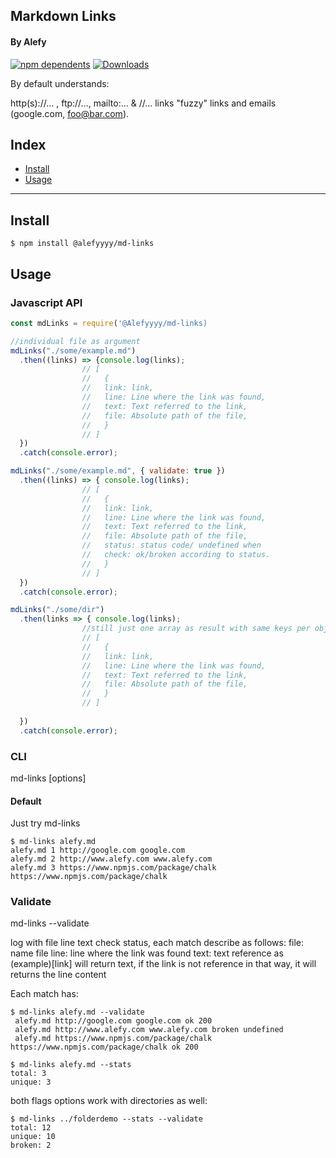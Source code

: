 ## Markdown Links
#### By Alefy

[![npm dependents](https://badgen.net/npm/dependents/chalk)](https://www.npmjs.com/package/chalk?activeTab=dependents) [![Downloads](https://badgen.net/npm/dt/chalk)](https://www.npmjs.com/package/chalk) 

By default understands:

http(s)://... , ftp://..., mailto:... & //... links
"fuzzy" links and emails (google.com, foo@bar.com).

## Index

* [Install](##Install)
* [Usage](##Usage)


***

## Install
```console
$ npm install @alefyyyy/md-links
```

## Usage

### Javascript API

```js
const mdLinks = require('@Alefyyyy/md-links)

//individual file as argument
mdLinks("./some/example.md")
  .then((links) => {console.log(links);
                // [
                //   {
                //   link: link,
                //   line: Line where the link was found,
                //   text: Text referred to the link,
                //   file: Absolute path of the file,        
                //   }
                // ]
  })
  .catch(console.error);

mdLinks("./some/example.md", { validate: true })
  .then((links) => { console.log(links);
                // [
                //   {
                //   link: link,
                //   line: Line where the link was found,
                //   text: Text referred to the link,
                //   file: Absolute path of the file, 
                //   status: status code/ undefined when     
                //   check: ok/broken according to status.  
                //   }
                // ]
  })
  .catch(console.error);

mdLinks("./some/dir")
  .then(links => { console.log(links);
                //still just one array as result with same keys per object
                // [
                //   {
                //   link: link,
                //   line: Line where the link was found,
                //   text: Text referred to the link,
                //   file: Absolute path of the file,        
                //   }
                // ]
    
  })
  .catch(console.error);
```
### CLI

md-links <path> [options]

#### Default 

Just try md-links <path>

```console
$ md-links alefy.md
alefy.md 1 http://google.com google.com
alefy.md 2 http://www.alefy.com www.alefy.com
alefy.md 3 https://www.npmjs.com/package/chalk https://www.npmjs.com/package/chalk
```

### Validate

md-links <path> --validate

log with file line text check status, each match describe as follows:
file: name file
line: line where the link was found
text: text reference as (example)[link] will return text, if the link is not reference in that way, it will returns the line content


Each match has:




```console
$ md-links alefy.md --validate
 alefy.md http://google.com google.com ok 200
 alefy.md http://www.alefy.com www.alefy.com broken undefined
 alefy.md https://www.npmjs.com/package/chalk https://www.npmjs.com/package/chalk ok 200
```


```console
$ md-links alefy.md --stats
total: 3
unique: 3
```

both flags options work with directories as well:

```console
$ md-links ../folderdemo --stats --validate
total: 12
unique: 10
broken: 2
```


